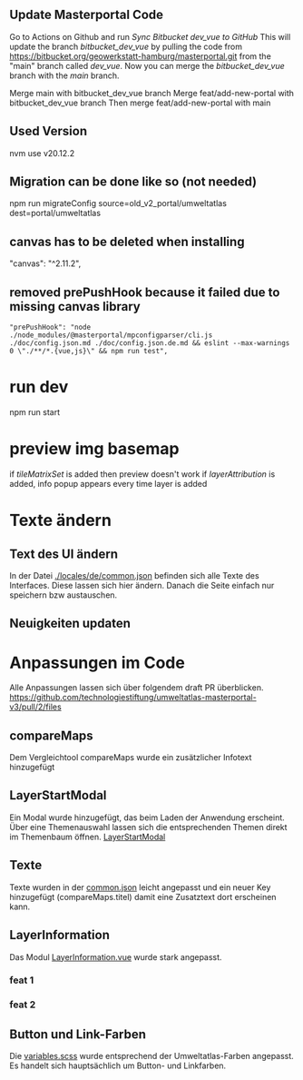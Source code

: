 ## Update Masterportal Code

Go to Actions on Github and run _Sync Bitbucket dev_vue to GitHub_
This will update the branch _bitbucket_dev_vue_ by pulling the code from https://bitbucket.org/geowerkstatt-hamburg/masterportal.git from the "main" branch called _dev_vue_.
Now you can merge the _bitbucket_dev_vue_ branch with the _main_ branch.

Merge main with bitbucket_dev_vue branch
Merge feat/add-new-portal with bitbucket_dev_vue branch
Then merge feat/add-new-portal with main

## Used Version

nvm use v20.12.2

## Migration can be done like so (not needed)

npm run migrateConfig source=old_v2_portal/umweltatlas dest=portal/umweltatlas

## canvas has to be deleted when installing

"canvas": "^2.11.2",

## removed prePushHook because it failed due to missing canvas library

    "prePushHook": "node ./node_modules/@masterportal/mpconfigparser/cli.js ./doc/config.json.md ./doc/config.json.de.md && eslint --max-warnings 0 \"./**/*.{vue,js}\" && npm run test",

# run dev

npm run start

# preview img basemap

if _tileMatrixSet_ is added then preview doesn't work
if _layerAttribution_ is added, info popup appears every time layer is added




# Texte ändern

## Text des UI ändern

In der Datei [./locales/de/common.json](./locales/de/common.json) befinden sich alle Texte des Interfaces. Diese lassen sich hier ändern. Danach die Seite einfach nur speichern bzw austauschen.

## Neuigkeiten updaten


# Anpassungen im Code

Alle Anpassungen lassen sich über folgendem draft PR überblicken.
https://github.com/technologiestiftung/umweltatlas-masterportal-v3/pull/2/files 

## compareMaps
Dem Vergleichtool compareMaps wurde ein zusätzlicher Infotext hinzugefügt

## LayerStartModal
Ein Modal wurde hinzugefügt, das beim Laden der Anwendung erscheint. Über eine Themenauswahl lassen sich die entsprechenden Themen direkt im Themenbaum öffnen. 
[LayerStartModal](./modules/layerTree/components/LayerStartModal.vue)

## Texte

Texte wurden in der [common.json](./locales/de/common.json) leicht angepasst und ein neuer Key hinzugefügt (compareMaps.titel) damit eine Zusatztext dort erscheinen kann.

## LayerInformation
Das Modul [LayerInformation.vue](./src/modules/layerInformation/components/LayerInformation.vue) wurde stark angepasst. 

### feat 1

### feat 2


## Button und Link-Farben
Die [variables.scss](/src/assets/css/variables.scss) wurde entsprechend der Umweltatlas-Farben angepasst. Es handelt sich hauptsächlich um Button- und Linkfarben.


